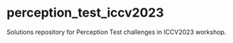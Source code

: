 # perception_test_iccv2023
Solutions repository for Perception Test challenges in ICCV2023 workshop.
